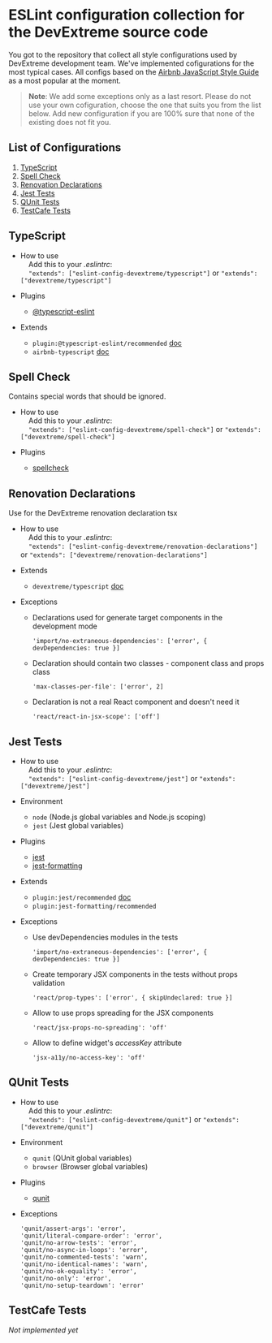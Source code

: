 # ESLint configuration collection for the DevExtreme source code

You got to the repository that collect all style configurations used by DevExtreme development team. We've implemented cofigurations for the most typical cases. All configs based on the [Airbnb JavaScript Style Guide](https://github.com/airbnb/javascript) as a most popular at the moment. 

> **Note**: We add some exceptions only as a last resort. Please do not use your own cofiguration, choose the one that suits you from the list below. Add new configuration if you are 100% sure that none of the existing does not fit you.

## List of Configurations

  1. [TypeScript](#typescript)
  1. [Spell Check](#spell-check)
  1. [Renovation Declarations](#renovation-declarations)
  1. [Jest Tests](#jest-tests)
  1. [QUnit Tests](#qunit-tests)
  1. [TestCafe Tests](#testcafe-tests)


## TypeScript
- How to use\
    &nbsp; &nbsp; Add this to your *.eslintrc*:\
    &nbsp; &nbsp; `"extends": ["eslint-config-devextreme/typescript"]` or `"extends": ["devextreme/typescript"]`
- Plugins
  - [@typescript-eslint](https://github.com/typescript-eslint/typescript-eslint)
  
- Extends
  - `plugin:@typescript-eslint/recommended` [doc](https://github.com/typescript-eslint/typescript-eslint/tree/master/packages/eslint-plugin#recommended-configs)
  - `airbnb-typescript` [doc](https://github.com/iamturns/eslint-config-airbnb-typescript)
  

## Spell Check
Contains special words that should be ignored.
- How to use\
    &nbsp; &nbsp; Add this to your *.eslintrc*:\
    &nbsp; &nbsp; `"extends": ["eslint-config-devextreme/spell-check"]` or `"extends": ["devextreme/spell-check"]`

- Plugins
  - [spellcheck](https://github.com/aotaduy/eslint-plugin-spellcheck)

## Renovation Declarations
Use for the DevExtreme renovation declaration tsx
- How to use\
    &nbsp; &nbsp; Add this to your *.eslintrc*:\
    &nbsp; &nbsp; `"extends": ["eslint-config-devextreme/renovation-declarations"]` or `"extends": ["devextreme/renovation-declarations"]`

- Extends
  - `devextreme/typescript` [doc](#typescript)

- Exceptions
  - Declarations used for generate target components in the development mode
    ```javasxript 
    'import/no-extraneous-dependencies': ['error', { devDependencies: true }]
    ```
  - Declaration should contain two classes - component class and props class 
    ```javasxript 
    'max-classes-per-file': ['error', 2]
    ```
  - Declaration is not a real React component and doesn't need it
    ```javasxript
    'react/react-in-jsx-scope': ['off']
    ```

## Jest Tests
- How to use\
    &nbsp; &nbsp; Add this to your *.eslintrc*:\
    &nbsp; &nbsp; `"extends": ["eslint-config-devextreme/jest"]` or `"extends": ["devextreme/jest"]`

- Environment
  - `node` (Node.js global variables and Node.js scoping)
  - `jest` (Jest global variables)
  
- Plugins
  - [jest](https://github.com/jest-community/eslint-plugin-jest)
  - [jest-formatting](https://github.com/dangreenisrael/eslint-plugin-jest-formatting)
  
- Extends
  - `plugin:jest/recommended` [doc](https://github.com/jest-community/eslint-plugin-jest#recommended)
  - `plugin:jest-formatting/recommended`
  
- Exceptions
  - Use devDependencies modules in the tests
    ```javasxript 
    'import/no-extraneous-dependencies': ['error', { devDependencies: true }]
    ```
  - Create temporary JSX components in the tests without props validation 
    ```javasxript 
    'react/prop-types': ['error', { skipUndeclared: true }]
    ```
  - Allow to use props spreading for the JSX components
    ```javasxript
    'react/jsx-props-no-spreading': 'off'
    ```
  - Allow to define widget's *accessKey* attribute
    ```javasxript
    'jsx-a11y/no-access-key': 'off'
    ```

## QUnit Tests
- How to use\
    &nbsp; &nbsp; Add this to your *.eslintrc*:\
    &nbsp; &nbsp; `"extends": ["eslint-config-devextreme/qunit"]` or `"extends": ["devextreme/qunit"]`

- Environment
  - `qunit` (QUnit global variables)
  - `browser` (Browser global variables)
  
- Plugins
  - [qunit](https://github.com/platinumazure/eslint-plugin-qunit)
  
- Exceptions
    ```javasxript 
    'qunit/assert-args': 'error',
    'qunit/literal-compare-order': 'error',
    'qunit/no-arrow-tests': 'error',
    'qunit/no-async-in-loops': 'error',
    'qunit/no-commented-tests': 'warn',
    'qunit/no-identical-names': 'warn',
    'qunit/no-ok-equality': 'error',
    'qunit/no-only': 'error',
    'qunit/no-setup-teardown': 'error'
    ```

## TestCafe Tests
*Not implemented yet*


